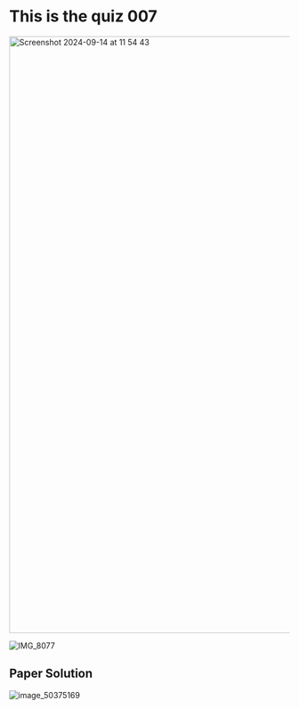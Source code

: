 # This is the quiz 007

<img width="1072" alt="Screenshot 2024-09-14 at 11 54 43" src="https://github.com/user-attachments/assets/4792b184-edf8-4066-a884-9e9d8460c8e9">

![IMG_8077](https://github.com/user-attachments/assets/5875ae35-b502-4025-997f-a6748f553c01)


## Paper Solution


![image_50375169](https://github.com/user-attachments/assets/639a50fa-1042-4906-ae00-45b7d58f0d8c)

